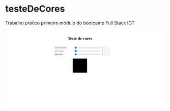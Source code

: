 # testeDeCores
Trabalho prático primeiro módulo do bootcamp Full Stack IGT


<img src="https://github.com/jessicaperuggia/testeDeCores/blob/master/exemplo.png">
